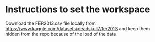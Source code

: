 # Instructions to set the workspace
Download the FER2013.csv file locally from https://www.kaggle.com/datasets/deadskull7/fer2013
and keep them hidden from the repo because of the load of the data.